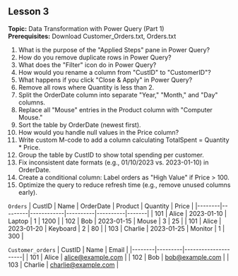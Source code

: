 ## Lesson 3  
**Topic:** Data Transformation with Power Query (Part 1)  
**Prerequisites:** Download Customer_Orders.txt, Orders.txt  

1. What is the purpose of the "Applied Steps" pane in Power Query?  
2. How do you remove duplicate rows in Power Query?  
3. What does the "Filter" icon do in Power Query?  
4. How would you rename a column from "CustID" to "CustomerID"?  
5. What happens if you click "Close & Apply" in Power Query?  
6. Remove all rows where Quantity is less than 2.  
7. Split the OrderDate column into separate "Year," "Month," and "Day" columns.  
8. Replace all "Mouse" entries in the Product column with "Computer Mouse."  
9. Sort the table by OrderDate (newest first).  
10. How would you handle null values in the Price column?  
11. Write custom M-code to add a column calculating TotalSpent = Quantity * Price.  
12. Group the table by CustID to show total spending per customer.  
13. Fix inconsistent date formats (e.g., 01/10/2023 vs. 2023-01-10) in OrderDate.  
14. Create a conditional column: Label orders as "High Value" if Price > 100.  
15. Optimize the query to reduce refresh time (e.g., remove unused columns early).  

```Orders```
| CustID | Name    | OrderDate  | Product  | Quantity | Price |
|--------|---------|------------|----------|----------|-------|
| 101    | Alice   | 2023-01-10 | Laptop   | 1        | 1200  |
| 102    | Bob     | 2023-01-15 | Mouse    | 3        | 25    |
| 101    | Alice   | 2023-01-20 | Keyboard | 2        | 80    |
| 103    | Charlie | 2023-01-25 | Monitor  | 1        | 300   |


```Customer_orders```
| CustID | Name    | Email               |
|--------|---------|---------------------|
| 101    | Alice   | alice@example.com   |
| 102    | Bob     | bob@example.com     |
| 103    | Charlie | charlie@example.com |

